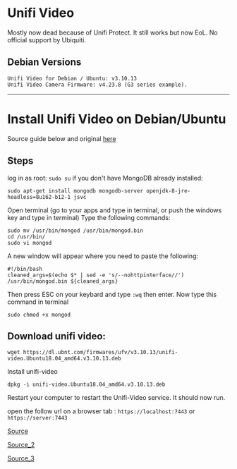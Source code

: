 # Unifi Video

Mostly now dead because of Unifi Protect.
It still works but now EoL. No official support by Ubiquiti.

## Debian Versions

    Unifi Video for Debian / Ubuntu: v3.10.13 
    Unifi Video Camera Firmware: v4.23.8 (G3 series example).
    
----


# Install Unifi Video on Debian/Ubuntu

Source guide below and original [here](https://gist.github.com/pdrok/0b8f65032892b4e5fdb7c85b8d72cdd6#file-unifi-video-ubuntu-18-04-md)

## Steps

log in as root: `sudo su`
if you don't have MongoDB already installed: 

`sudo apt-get install mongodb mongodb-server openjdk-8-jre-headless=8u162-b12-1 jsvc`

Open terminal (go to your apps and type in terminal, or push the windows key and type in terminal)
Type the following commands:

```
sudo mv /usr/bin/mongod /usr/bin/mongod.bin
cd /usr/bin/
sudo vi mongod
```

A new window will appear where you need to paste the following:

```
#!/bin/bash
cleaned_args=$(echo $* | sed -e 's/--nohttpinterface//')
/usr/bin/mongod.bin ${cleaned_args}
```
Then press ESC on your keybard and type `:wq` then enter.
Now type this command in terminal

`sudo chmod +x mongod`

## Download unifi video:

`wget https://dl.ubnt.com/firmwares/ufv/v3.10.13/unifi-video.Ubuntu18.04_amd64.v3.10.13.deb`

Install unifi-video

`dpkg -i unifi-video.Ubuntu18.04_amd64.v3.10.13.deb`

Restart your computer to restart the Unifi-Video service. It should now run.

open the follow url on a browser tab :
`https://localhost:7443` or `https://server:7443`

[Source](https://www.reddit.com/r/Ubiquiti/comments/l30jm5/unifi_video_31013_not_compatible_with_openjdk_180/)

[Source_2](https://community.ui.com/questions/unifi-video-wont-start-anymore-FIX-INSIDE/297dbfc0-7e04-4a50-92b8-dab4acf50a03#answer/0ff74ac7-e7db-4e7c-a64c-ee6ceaf9afde)

[Source_3](https://community.ui.com/questions/How-to-install-Unifi-Video-on-Ubuntu-18-04-Now-Supported/6dbb2c6b-af93-4150-9659-4fa0a72ca847)
